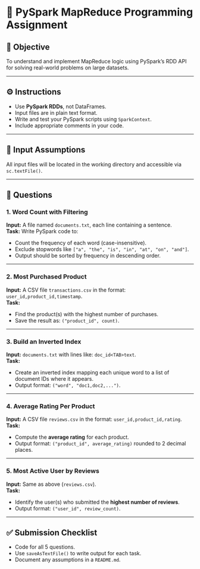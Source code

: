 
# 📘 PySpark MapReduce Programming Assignment

## 🎯 Objective
To understand and implement MapReduce logic using PySpark’s RDD API for solving real-world problems on large datasets.

---

## ⚙️ Instructions
- Use **PySpark RDDs**, not DataFrames.
- Input files are in plain text format.
- Write and test your PySpark scripts using `SparkContext`.
- Include appropriate comments in your code.

---

## 📂 Input Assumptions
All input files will be located in the working directory and accessible via `sc.textFile()`.

---

## 📝 Questions

### **1. Word Count with Filtering**
**Input:** A file named `documents.txt`, each line containing a sentence.  
**Task:** Write PySpark code to:
- Count the frequency of each word (case-insensitive).
- Exclude stopwords like `["a", "the", "is", "in", "at", "on", "and"]`.
- Output should be sorted by frequency in descending order.

---

### **2. Most Purchased Product**
**Input:** A CSV file `transactions.csv` in the format: `user_id,product_id,timestamp`.  
**Task:** 
- Find the product(s) with the highest number of purchases.
- Save the result as: `("product_id", count)`.

---

### **3. Build an Inverted Index**
**Input:** `documents.txt` with lines like: `doc_id<TAB>text`.  
**Task:** 
- Create an inverted index mapping each unique word to a list of document IDs where it appears.
- Output format: `("word", "doc1,doc2,...")`.

---

### **4. Average Rating Per Product**
**Input:** A CSV file `reviews.csv` in the format: `user_id,product_id,rating`.  
**Task:** 
- Compute the **average rating** for each product.
- Output format: `("product_id", average_rating)` rounded to 2 decimal places.

---

### **5. Most Active User by Reviews**
**Input:** Same as above (`reviews.csv`).  
**Task:** 
- Identify the user(s) who submitted the **highest number of reviews**.
- Output format: `("user_id", review_count)`.

---

## ✅ Submission Checklist
- Code for all 5 questions.
- Use `saveAsTextFile()` to write output for each task.
- Document any assumptions in a `README.md`.
